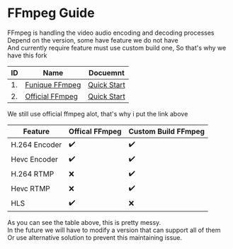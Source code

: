 # FFmpeg Guide

FFmpeg is handling the video audio encoding and decoding processes\
Depend on the version, some have feature we do not have\
And currently require feature must use custom build one, So that's why we have this fork

| ID  | Name                                                         | Docuemnt                                             |
| --- | ------------------------------------------------------------ | ---------------------------------------------------- |
| 1.  | [Funique FFmpeg](https://github.com/Funique2022/tool_ffmpeg) | [Quick Start](./ffmpeg/overview.md)                  |
| 2.  | [Official FFmpeg](https://ffmpeg.org/)                       | [Quick Start](https://ffmpeg.org/documentation.html) |

We still use official ffmpeg alot, that's why i put the link above

| Feature       | Offical FFmpeg | Custom Build FFmpeg |
| ------------- | -------------- | ------------------- |
| H.264 Encoder | ✔️              | ✔️                   |
| Hevc Encoder  | ✔️              | ✔️                   |
| H.264 RTMP    | ❌              | ✔️                   |
| Hevc RTMP     | ❌              | ✔️                   |
| HLS           | ✔️              | ❌                   |

As you can see the table above, this is pretty messy.\
In the future we will have to modify a version that can support all of them\
Or use alternative solution to prevent this maintaining issue.